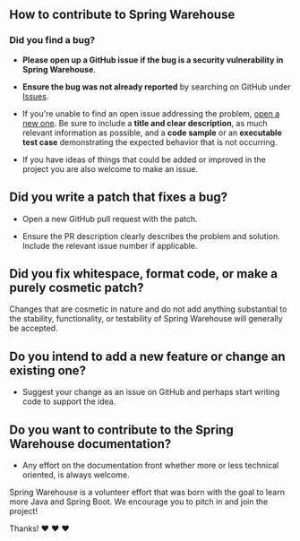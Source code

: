 ## How to contribute to Spring Warehouse

### Did you find a bug?

* **Please open up a GitHub issue if the bug is a security vulnerability in Spring Warehouse**.

* **Ensure the bug was not already reported** by searching on GitHub
  under [Issues](https://github.com/averageflow/spring-warehouse/issues).

* If you're unable to find an open issue addressing the
  problem, [open a new one](https://github.com/averageflow/spring-warehouse/issues/new). Be sure to include a **title
  and clear description**, as much relevant information as possible, and a **code sample** or an **executable test
  case** demonstrating the expected behavior that is not occurring.

* If you have ideas of things that could be added or improved in the project you are also welcome to make an issue.

## Did you write a patch that fixes a bug?

* Open a new GitHub pull request with the patch.

* Ensure the PR description clearly describes the problem and solution. Include the relevant issue number if applicable.

## Did you fix whitespace, format code, or make a purely cosmetic patch?

Changes that are cosmetic in nature and do not add anything substantial to the stability, functionality, or testability
of Spring Warehouse will generally be accepted.

## Do you intend to add a new feature or change an existing one?

* Suggest your change as an issue on GitHub and perhaps start writing code to support the idea.

## Do you want to contribute to the Spring Warehouse documentation?

* Any effort on the documentation front whether more or less technical oriented, is always welcome.

Spring Warehouse is a volunteer effort that was born with the goal to learn more Java and Spring Boot. We encourage you
to pitch in and join the project!

Thanks! :heart: :heart: :heart:
